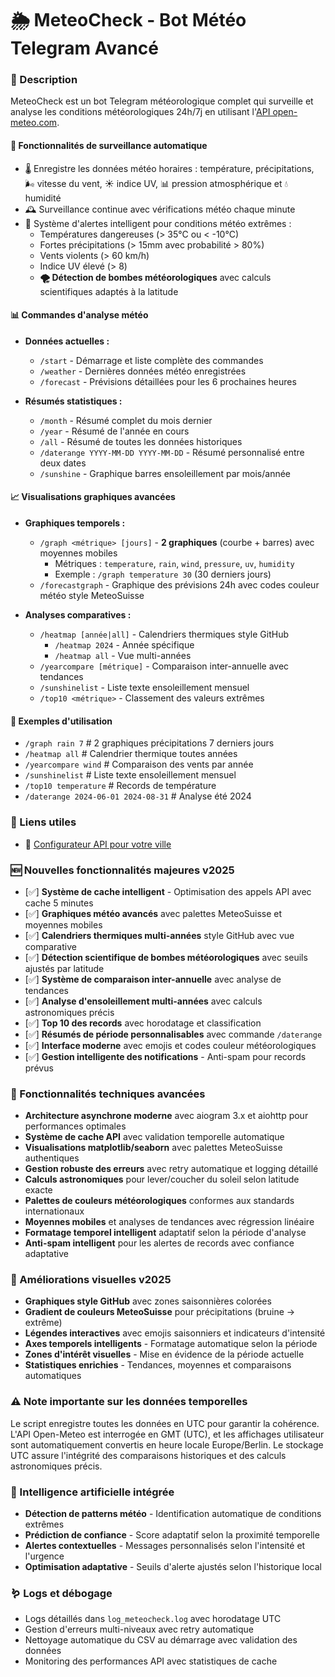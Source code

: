 # 🌦 MeteoCheck - Bot Météo Telegram Avancé

### 📌 Description
MeteoCheck est un bot Telegram météorologique complet qui surveille et analyse les conditions météorologiques 24h/7j en utilisant l'[API open-meteo.com](https://open-meteo.com/en/docs).

#### 🔄 Fonctionnalités de surveillance automatique
* 🌡️ Enregistre les données météo horaires : température, précipitations, 🌬️ vitesse du vent, ☀️ indice UV, 📊 pression atmosphérique et 💧 humidité
* 🕰️ Surveillance continue avec vérifications météo chaque minute
* 🚨 Système d'alertes intelligent pour conditions météo extrêmes :
  * Températures dangereuses (> 35°C ou < -10°C)
  * Fortes précipitations (> 15mm avec probabilité > 80%)
  * Vents violents (> 60 km/h)
  * Indice UV élevé (> 8)
  * **🌪️ Détection de bombes météorologiques** avec calculs scientifiques adaptés à la latitude

#### 📊 Commandes d'analyse météo
* **Données actuelles :**
  * `/start` - Démarrage et liste complète des commandes
  * `/weather` - Dernières données météo enregistrées
  * `/forecast` - Prévisions détaillées pour les 6 prochaines heures

* **Résumés statistiques :**
  * `/month` - Résumé complet du mois dernier
  * `/year` - Résumé de l'année en cours
  * `/all` - Résumé de toutes les données historiques
  * `/daterange YYYY-MM-DD YYYY-MM-DD` - Résumé personnalisé entre deux dates
  * `/sunshine` - Graphique barres ensoleillement par mois/année

#### 📈 Visualisations graphiques avancées
* **Graphiques temporels :**
  * `/graph <métrique> [jours]` - **2 graphiques** (courbe + barres) avec moyennes mobiles
    * Métriques : `temperature`, `rain`, `wind`, `pressure`, `uv`, `humidity`
    * Exemple : `/graph temperature 30` (30 derniers jours)
  * `/forecastgraph` - Graphique des prévisions 24h avec codes couleur météo style MeteoSuisse

* **Analyses comparatives :**
  * `/heatmap [année|all]` - Calendriers thermiques style GitHub
    * `/heatmap 2024` - Année spécifique
    * `/heatmap all` - Vue multi-années
  * `/yearcompare [métrique]` - Comparaison inter-annuelle avec tendances
  * `/sunshinelist` - Liste texte ensoleillement mensuel
  * `/top10 <métrique>` - Classement des valeurs extrêmes

#### 🎯 Exemples d'utilisation
* `/graph rain 7`          # 2 graphiques précipitations 7 derniers jours
* `/heatmap all`           # Calendrier thermique toutes années
* `/yearcompare wind`      # Comparaison des vents par année
* `/sunshinelist`          # Liste texte ensoleillement mensuel
* `/top10 temperature`     # Records de température
* `/daterange 2024-06-01 2024-08-31`  # Analyse été 2024

### 🔗 Liens utiles
* 🔗 [Configurateur API pour votre ville](https://open-meteo.com/en/docs)

### 🆕 Nouvelles fonctionnalités majeures v2025
* [✅] **Système de cache intelligent** - Optimisation des appels API avec cache 5 minutes
* [✅] **Graphiques météo avancés** avec palettes MeteoSuisse et moyennes mobiles
* [✅] **Calendriers thermiques multi-années** style GitHub avec vue comparative
* [✅] **Détection scientifique de bombes météorologiques** avec seuils ajustés par latitude
* [✅] **Système de comparaison inter-annuelle** avec analyse de tendances
* [✅] **Analyse d'ensoleillement multi-années** avec calculs astronomiques précis
* [✅] **Top 10 des records** avec horodatage et classification
* [✅] **Résumés de période personnalisables** avec commande `/daterange`
* [✅] **Interface moderne** avec emojis et codes couleur météorologiques
* [✅] **Gestion intelligente des notifications** - Anti-spam pour records prévus

### 🚀 Fonctionnalités techniques avancées
* **Architecture asynchrone moderne** avec aiogram 3.x et aiohttp pour performances optimales
* **Système de cache API** avec validation temporelle automatique
* **Visualisations matplotlib/seaborn** avec palettes MeteoSuisse authentiques
* **Gestion robuste des erreurs** avec retry automatique et logging détaillé
* **Calculs astronomiques** pour lever/coucher du soleil selon latitude exacte
* **Palettes de couleurs météorologiques** conformes aux standards internationaux
* **Moyennes mobiles** et analyses de tendances avec régression linéaire
* **Formatage temporel intelligent** adaptatif selon la période d'analyse
* **Anti-spam intelligent** pour les alertes de records avec confiance adaptative

### 🎨 Améliorations visuelles v2025
* **Graphiques style GitHub** avec zones saisonnières colorées
* **Gradient de couleurs MeteoSuisse** pour précipitations (bruine → extrême)
* **Légendes interactives** avec emojis saisonniers et indicateurs d'intensité
* **Axes temporels intelligents** - Formatage automatique selon la période
* **Zones d'intérêt visuelles** - Mise en évidence de la période actuelle
* **Statistiques enrichies** - Tendances, moyennes et comparaisons automatiques

### ⚠️ Note importante sur les données temporelles
Le script enregistre toutes les données en UTC pour garantir la cohérence. L'API Open-Meteo est interrogée en GMT (UTC), et les affichages utilisateur sont automatiquement convertis en heure locale Europe/Berlin. Le stockage UTC assure l'intégrité des comparaisons historiques et des calculs astronomiques précis.

### 🧠 Intelligence artificielle intégrée
* **Détection de patterns météo** - Identification automatique de conditions extrêmes
* **Prédiction de confiance** - Score adaptatif selon la proximité temporelle
* **Alertes contextuelles** - Messages personnalisés selon l'intensité et l'urgence
* **Optimisation adaptative** - Seuils d'alerte ajustés selon l'historique local

### 🪱 Logs et débogage
* Logs détaillés dans `log_meteocheck.log` avec horodatage UTC
* Gestion d'erreurs multi-niveaux avec retry automatique
* Nettoyage automatique du CSV au démarrage avec validation des données
* Monitoring des performances API avec statistiques de cache
